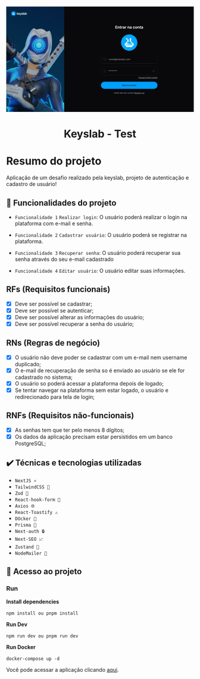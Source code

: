 ![testeGithub](src/assets/readme.png)

<h1 align="center"> Keyslab - Test </h1>

# Resumo do projeto

Aplicação de um desafio realizado pela keyslab, projeto de autenticação e cadastro de usuário!

## 🔨 Funcionalidades do projeto

- `Funcionalidade 1` `Realizar login`: O usuário poderá realizar o login na plataforma com e-mail e senha.

- `Funcionalidade 2` `Cadastrar usuário`: O usuário poderá se registrar na plataforma.

- `Funcionalidade 3` `Recuperar senha`: O usuário poderá recuperar sua senha através do seu e-mail cadastrado

- `Funcionalidade 4` `Editar usuário`: O usuário editar suas informações.

## RFs (Requisitos funcionais)

- [x] Deve ser possível se cadastrar;
- [x] Deve ser possível se autenticar;
- [x] Deve ser possível alterar as informações do usuário;
- [x] Deve ser possível recuperar a senha do usuário;

## RNs (Regras de negócio)

- [x] O usuário não deve poder se cadastrar com um e-mail nem username duplicado;
- [x] O e-mail de recuperação de senha so é enviado ao usuário se ele for cadastrado no sistema;
- [x] O usuário so poderá acessar a plataforma depois de logado;
- [x] Se tentar navegar na plataforma sem estar logado, o usuário e redirecionado para tela de login;

## RNFs (Requisitos não-funcionais)

- [x] As senhas tem que ter pelo menos 8 dígitos;
- [x] Os dados da aplicação precisam estar persistidos em um banco PostgreSQL;

## ✔️ Técnicas e tecnologias utilizadas

- `NextJS ⚛️`
- `TailwindCSS 🎨`
- `Zod 🔐`
- `React-hook-form 📃`
- `Axios 🌐`
- `React-Toastify ⚠️`
- `DOcker 🚀`
- `Prisma 💾`
- `Next-auth 🔒`
- `Next-SEO 📈`
- `Zustand 🎉`
- `NodeMailer 📃`


## 📁 Acesso ao projeto

### Run

**Install dependencies**

```
npm install ou pnpm install
```

**Run Dev**

```
npm run dev ou pnpm run dev
```

**Run Docker**

```
docker-compose up -d
```

Você pode acessar a aplicação clicando [aqui](https://keyslab-test.vercel.app).
